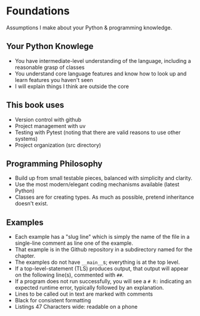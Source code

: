 # Foundations

Assumptions I make about your Python & programming knowledge.

## Your Python Knowlege

- You have intermediate-level understanding of the language, including a reasonable grasp of classes
- You understand core language features and know how to look up and learn features you haven't seen
- I will explain things I think are outside the core

## This book uses

- Version control with github
- Project management with uv
- Testing with Pytest (noting that there are valid reasons to use other systems)
- Project organization (src directory)

## Programming Philosophy

- Build up from small testable pieces, balanced with simplicity and clarity.
- Use the most modern/elegant coding mechanisms available (latest Python)
- Classes are for creating types. As much as possible, pretend inheritance doesn't exist.

## Examples

- Each example has a "slug line" which is simply the name of the file in a single-line comment as line one of the example.
- That example is in the Github repository in a subdirectory named for the chapter.
- The examples do not have `__main__`s; everything is at the top level.
- If a top-level-statement (TLS) produces output, that output will appear on the following line(s), commented with `##`.
- If a program does not run successfully, you will see a `# R:` indicating an expected runtime error, typically followed by an explanation.
- Lines to be called out in text are marked with comments
- Black for consistent formatting
- Listings 47 Characters wide: readable on a phone
